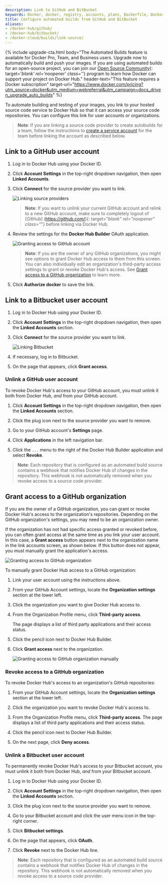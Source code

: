 ```yaml
---
description: Link to GitHub and BitBucket
keywords: Docker, docker, registry, accounts, plans, Dockerfile, Docker Hub, trusted, builds, trusted builds, automated builds, GitHub
title: Configure automated builds from GitHub and BitBucket
aliases:
- /docker-hub/github/
- /docker-hub/bitbucket/
- /docker-cloud/builds/link-source/
---
```


{% include upgrade-cta.html
  body="The Automated Builds feature is available for Docker Pro, Team, and Business users. Upgrade now to automatically build and push your images. If you are using automated builds for an open-source project, you can join our [Open Source Community](https://www.docker.com/community/open-source/application){: target='_blank' rel='noopener' class='_'} program to learn how Docker can support your project on Docker Hub."
  header-text="This feature requires a Docker subscription"
  target-url="https://www.docker.com/pricing?utm_source=docker&utm_medium=webreferral&utm_campaign=docs_driven_upgrade_auto_builds"
%}

To automate building and testing of your images, you link to your hosted source
code service to Docker Hub so that it can access your source code
repositories. You can configure this link for user accounts or
organizations.


> **Note**: If you are linking a source code provider to create autobuilds for a team, follow the instructions to [create a service account](index.md#service-users-for-team-autobuilds) for the team before linking the account as described below.

## Link to a GitHub user account

1. Log in to Docker Hub using your Docker ID.

2. Click **Account Settings** in the top-right dropdown navigation, then open **Linked Accounts**.

3. Click **Connect** for the source provider you want to link.

    ![Linking source providers](images/linked-accounts.png)

    > **Note**:  If you want to unlink your current GitHub account and relink to a new GitHub account, make sure to completely logout of [GitHub] (https://github.com/){: target="_blank" rel="noopener"
    class="_"}  before linking via Docker Hub.


4. Review the settings for the **Docker Hub Builder** OAuth application.

    ![Granting access to GitHub account](images/authorize-builder.png)

    >**Note**: If you are the owner of any GitHub organizations, you might see
    options to grant Docker Hub access to them from this screen. You can also
    individually edit an organization's third-party access settings to grant or
    revoke Docker Hub's access. See
    [Grant access to a GitHub organization](link-source.md#grant-access-to-a-github-organization)
    to learn more.

5. Click **Authorize docker** to save the link.

## Link to a Bitbucket user account

1. Log in to Docker Hub using your Docker ID.

2. Click **Account Settings** in the top-right dropdown navigation, then open
the **Linked Accounts** section.

3. Click **Connect** for the source provider you want to link.

    ![Linking Bitbucket](images/linked-accounts.png)

4. If necessary, log in to Bitbucket.

5. On the page that appears, click **Grant access**.

### Unlink a GitHub user account

To revoke Docker Hub's access to your GitHub account, you must unlink it both
from Docker Hub, *and* from your GitHub account.

1. Click **Account Settings** in the top-right dropdown navigation, then open
the **Linked Accounts** section.

2. Click the plug icon next to the source provider you want to remove.

3. Go to your GitHub account's **Settings** page.

4. Click **Applications** in the left navigation bar.

5. Click the `...` menu to the right of the Docker Hub Builder application and select **Revoke**.

> **Note**: Each repository that is configured as an automated build source
contains a webhook that notifies Docker Hub of changes in the repository.
This webhook is not automatically removed when you revoke access to a source
code provider.

## Grant access to a GitHub organization

If you are the owner of a GitHub organization, you can grant or revoke Docker
Hub's access to the organization's repositories. Depending on the GitHub
organization's settings, you may need to be an organization owner.

If the organization has not had specific access granted or revoked before, you
can often grant access at the same time as you link your user account. In this
case, a **Grant access** button appears next to the organization name in the
link accounts screen, as shown below.  If this button does not appear, you must
manually grant the application's access.

![Granting access to GitHub organization](images/link-source-github-org-lite.png)

To manually grant Docker Hub access to a GitHub organization:

1. Link your user account using the instructions above.

2. From your GitHub Account settings, locate the **Organization settings**
section at the lower left.

3. Click the organization you want to give Docker Hub access to.

4. From the Organization Profile menu, click **Third-party access**.

    The page displays a list of third party applications and their access
    status.

5. Click the pencil icon next to Docker Hub Builder.

6. Click **Grant access** next to the organization.

    ![Granting access to GitHub organization manually](images/link-source-github-org.png)


### Revoke access to a GitHub organization

To revoke Docker Hub's access to an organization's GitHub repositories:

1. From your GitHub Account settings, locate the **Organization settings** section at the lower left.

2. Click the organization you want to revoke Docker Hub's access to.

3. From the Organization Profile menu, click **Third-party access**.
    The page displays a list of third party applications and their access status.

4. Click the pencil icon next to Docker Hub Builder.

5. On the next page, click **Deny access**.


### Unlink a Bitbucket user account

To permanently revoke Docker Hub's access to your Bitbucket account, you must
unlink it both from Docker Hub, *and* from your Bitbucket account.

1. Log in to Docker Hub using your Docker ID.

2. Click **Account Settings** in the top-right dropdown navigation, then open
the **Linked Accounts** section.

3. Click the plug icon next to the source provider you want to remove.

4. Go to your Bitbucket account and click the user menu icon in the top-right corner.

5. Click **Bitbucket settings**.

6. On the page that appears, click **OAuth**.

7. Click **Revoke** next to the Docker Hub line.

> **Note**: Each repository that is configured as an automated build source
contains a webhook that notifies Docker Hub of changes in the repository. This
webhook is not automatically removed when you revoke access to a source code
provider.
